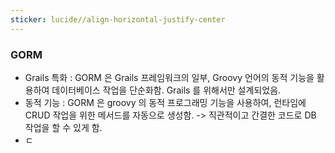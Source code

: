 ```yaml
---
sticker: lucide//align-horizontal-justify-center
---
```

### GORM
* Grails 특화 : GORM 은 Grails 프레임워크의 일부, Groovy 언어의 동적 기능을 활용하여 데이터베이스 작업을 단순화함. Grails 를 위해서만 설계되었음.
* 동적 기능 : GORM 은 groovy 의 동적 프로그래밍 기능을 사용하여, 런타임에 CRUD 작업을 위한 메서드를 자동으로 생성함. -> 직관적이고 간결한 코드로 DB 작업을 할 수 있게 함.
* ㄷ